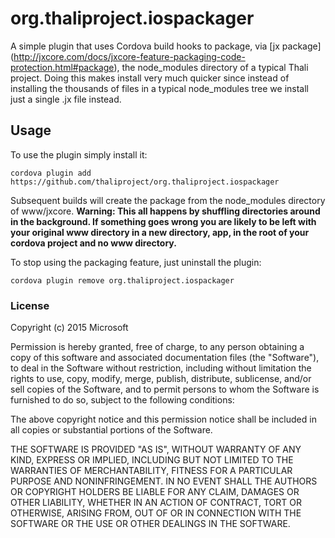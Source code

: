 # org.thaliproject.iospackager

A simple plugin that uses Cordova build hooks to package, via [jx package] (http://jxcore.com/docs/jxcore-feature-packaging-code-protection.html#package), the node_modules directory of a typical Thali project. Doing this makes install very much quicker since instead of installing the thousands of files in a typical node_modules tree we install just a single .jx file instead.

## Usage

To use the plugin simply install it:

  `cordova plugin add https://github.com/thaliproject/org.thaliproject.iospackager`

Subsequent builds will create the package from the node_modules directory of www/jxcore. **Warning: This all happens by shuffling directories around in the background. If something goes wrong you are likely to be left with your original www directory in a new directory, app, in the root of your cordova project and no www directory.**

To stop using the packaging feature, just uninstall the plugin:

  `cordova plugin remove org.thaliproject.iospackager`


### License

Copyright (c) 2015 Microsoft

Permission is hereby granted, free of charge, to any person obtaining a copy of this software and associated documentation files (the "Software"), to deal in the Software without restriction, including without limitation the rights to use, copy, modify, merge, publish, distribute, sublicense, and/or sell copies of the Software, and to permit persons to whom the Software is furnished to do so, subject to the following conditions:

The above copyright notice and this permission notice shall be included in all copies or substantial portions of the Software.

THE SOFTWARE IS PROVIDED "AS IS", WITHOUT WARRANTY OF ANY KIND, EXPRESS OR IMPLIED, INCLUDING BUT NOT LIMITED TO THE WARRANTIES OF MERCHANTABILITY, FITNESS FOR A PARTICULAR PURPOSE AND NONINFRINGEMENT. IN NO EVENT SHALL THE AUTHORS OR COPYRIGHT HOLDERS BE LIABLE FOR ANY CLAIM, DAMAGES OR OTHER LIABILITY, WHETHER IN AN ACTION OF CONTRACT, TORT OR OTHERWISE, ARISING FROM, OUT OF OR IN CONNECTION WITH THE SOFTWARE OR THE USE OR OTHER DEALINGS IN THE SOFTWARE.
